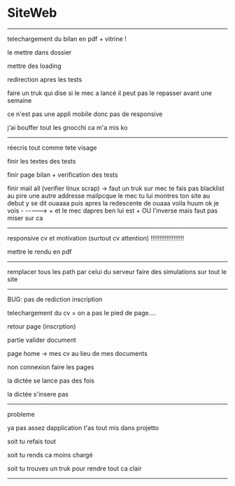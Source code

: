 # SiteWeb

-------------------------------------------------

telechargement du bilan en pdf + vitrine ! 

le mettre dans dossier

mettre des loading

redirection apres les tests

faire un truk qui dise si le mec a lancé il peut pas le repasser avant une semaine

ce n'est pas une appli mobile donc pas de responsive


j'ai bouffer tout les gnocchi ca m'a mis ko

-------------------------------------------------

réecris tout comme tete visage

finir les textes des tests

finir page bilan + verification des tests

finir mail all (verifier linux scrap) -> faut un truk sur mec te fais pas blacklist au pire une autre addresse mailpcque le mec tu lui montres ton site au debut y se dit ouaaaa puis apres la redescente de ouaaa voila huum ok je vois - -----> + et le mec dapres ben lui est + OU l'inverse mais faut pas miser sur ca

----------------------------------------

responsive cv et motivation (surtout cv attention) !!!!!!!!!!!!!!!!!!!

mettre le rendu en pdf


----------------------------------------

remplacer tous les path par celui du serveur
faire des simulations sur tout le site

-----------------------------------------

BUG: pas de rediction inscription

telechargement du cv = on a pas le pied de page....

retour page (inscrption)

partie valider document

page home -> mes cv au lieu de mes documents

non connexion faire les pages

la dictée se lance pas des fois

la dictée s'insere pas


---------------------------------------

probleme

ya pas assez dapplication t'as tout mis dans projetto

soit tu refais tout 

soit tu rends ca moins chargé

soit tu trouves un truk pour rendre tout ca clair 

---------------------------------------





